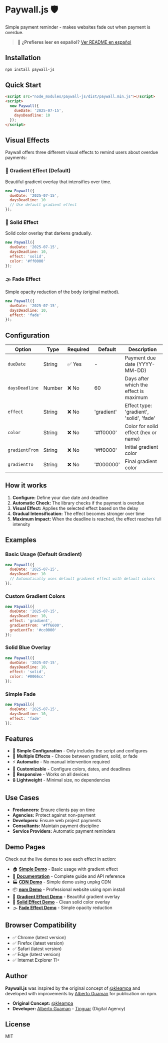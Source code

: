 # Paywall.js 🛡️

Simple payment reminder - makes websites fade out when payment is overdue.

> 📖 **¿Prefieres leer en español?** [Ver README en español](README.es.md)

## Installation

```bash
npm install paywall-js
```

## Quick Start

```html
<script src="node_modules/paywall-js/dist/paywall.min.js"></script>
<script>
  new Paywall({
    dueDate: '2025-07-15',
    daysDeadline: 10
  });
</script>
```

## Visual Effects

Paywall offers three different visual effects to remind users about overdue payments:

### 🎨 Gradient Effect (Default)
Beautiful gradient overlay that intensifies over time.

```javascript
new Paywall({
  dueDate: '2025-07-15',
  daysDeadline: 10
  // Use default gradient effect
});
```

### 🔴 Solid Effect
Solid color overlay that darkens gradually.

```javascript
new Paywall({
  dueDate: '2025-07-15',
  daysDeadline: 10,
  effect: 'solid',
  color: '#ff0000'
});
```

### 🌫️ Fade Effect
Simple opacity reduction of the body (original method).

```javascript
new Paywall({
  dueDate: '2025-07-15',
  daysDeadline: 10,
  effect: 'fade'
});
```

## Configuration

| Option | Type | Required | Default | Description |
|--------|------|-----------|-------------|-------------|
| `dueDate` | String | ✅ Yes | - | Payment due date (YYYY-MM-DD) |
| `daysDeadline` | Number | ❌ No | 60 | Days after which the effect is maximum |
| `effect` | String | ❌ No | 'gradient' | Effect type: 'gradient', 'solid', 'fade' |
| `color` | String | ❌ No | '#ff0000' | Color for solid effect (hex or name) |
| `gradientFrom` | String | ❌ No | '#ff0000' | Initial gradient color |
| `gradientTo` | String | ❌ No | '#000000' | Final gradient color |

## How it works

1. **Configure:** Define your due date and deadline
2. **Automatic Check:** The library checks if the payment is overdue
3. **Visual Effect:** Applies the selected effect based on the delay
4. **Gradual Intensification:** The effect becomes stronger over time
5. **Maximum Impact:** When the deadline is reached, the effect reaches full intensity

## Examples

### Basic Usage (Default Gradient)
```javascript
new Paywall({
  dueDate: '2025-07-15',
  daysDeadline: 10
  // Automatically uses default gradient effect with default colors
});
```

### Custom Gradient Colors
```javascript
new Paywall({
  dueDate: '2025-07-15',
  daysDeadline: 10,
  effect: 'gradient',
  gradientFrom: '#ff6600',
  gradientTo: '#cc0000'
});
```

### Solid Blue Overlay
```javascript
new Paywall({
  dueDate: '2025-07-15',
  daysDeadline: 10,
  effect: 'solid',
  color: '#0066cc'
});
```

### Simple Fade
```javascript
new Paywall({
  dueDate: '2025-07-15',
  daysDeadline: 10,
  effect: 'fade'
});
```

## Features

- 🚀 **Simple Configuration** - Only includes the script and configures
- 🎨 **Multiple Effects** - Choose between gradient, solid, or fade
- ⚡ **Automatic** - No manual intervention required
- 🎯 **Customizable** - Configure colors, dates, and deadlines
- 📱 **Responsive** - Works on all devices
- 🔒 **Lightweight** - Minimal size, no dependencies

## Use Cases

- **Freelancers:** Ensure clients pay on time
- **Agencies:** Protect against non-payment
- **Developers:** Ensure web project payments
- **Consultants:** Maintain payment discipline
- **Service Providers:** Automatic payment reminders

## Demo Pages

Check out the live demos to see each effect in action:

- 🏠 **[Simple Demo](examples/simple.html)** - Basic usage with gradient effect
- 📖 **[Documentation](examples/info.html)** - Complete guide and API reference
- 🏭 **[CDN Demo](examples/production-cdn.html)** - Simple demo using unpkg CDN
- 📦 **[npm Demo](examples/production-npm.html)** - Professional website using npm install
- 🎨 **[Gradient Effect Demo](examples/gradient-effect.html)** - Beautiful gradient overlay
- 🔴 **[Solid Effect Demo](examples/solid-effect.html)** - Clean solid color overlay
- 🌫️ **[Fade Effect Demo](examples/fade-effect.html)** - Simple opacity reduction

## Browser Compatibility

- ✅ Chrome (latest version)
- ✅ Firefox (latest version)
- ✅ Safari (latest version)
- ✅ Edge (latest version)
- ✅ Internet Explorer 11+

## Author

**Paywall.js** was inspired by the original concept of [@kleampa](https://github.com/kleampa) and developed with improvements by [Alberto Guaman](https://github.com/GbrielGarcia) for publication on npm.

- **Original Concept:** [@kleampa](https://github.com/kleampa)
- **Developer:** [Alberto Guaman](https://github.com/GbrielGarcia) - [Tinguar](https://tinguar.com) (Digital Agency)

## License

MIT 